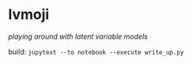 # lvmoji

*playing around with latent variable models*


build: `jupytext --to notebook --execute write_up.py`

